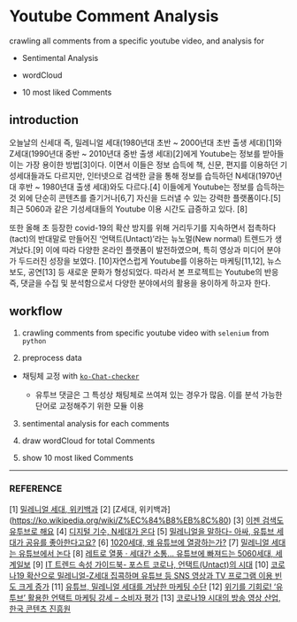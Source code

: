 # Youtube Comment Analysis

crawling all comments from a specific youtube video, and analysis for

- Sentimental Analysis

- wordCloud

- 10 most liked Comments


## introduction

오늘날의 신세대 즉, 밀레니얼 세대(1980년대 초반 ~ 2000년대 초반 출생 세대)[1]와 Z세대(1990년대 중반 ~ 2010년대 중반 출생 세대)[2]에게 Youtube는 정보를 받아들이는 가장 용이한 방법[3]이다.  이면서 이들은 정보 습득에 책, 신문, 편지를 이용하던 기성세대들과도 다르지만, 인터넷으로 검색한 글을 통해 정보를 습득하던 N세대(1970년대 후반 ~ 1980년대 출생 세대)와도 다르다.[4] 이들에게 Youtube는 정보를 습득하는 것 외에 단순히 콘텐츠를 즐기거나[6,7] 자신을 드러낼 수 있는 강력한 플랫폼이다.[5] 최근 5060과 같은 기성세대들의 Youtube 이용 시간도 급증하고 있다. [8]

또한 올해 초 등장한 covid-19의 확산 방지를 위해 거리두기를 지속하면서 접촉하다(tact)의 반대말로 만들어진  ‘언택트(Untact)’라는 뉴노멀(New normal) 트렌드가 생겨났다.[9] 이에 따라 다양한 온라인 플랫폼이 발전하였으며, 특히 영상과 미디어 분야가 두드러진 성장을 보였다. [10]자연스럽게 Youtube를 이용하는 마케팅[11,12], 뉴스 보도, 공연[13] 등 새로운 문화가 형성되었다. 따라서 본 프로젝트는 Youtube의 반응 즉, 댓글을 수집 및 분석함으로서 다양한 분야에서의 활용을 용이하게 하고자 한다.


## workflow

1. crawling comments from specific youtube video with `selenium` from  `python`

2. preprocess data

  - 채팅체 교정 with [`ko-Chat-checker`](https://github.com/seoyoungh/ko-chat-checker)

      - 유투브 댓글은 그 특성상 채팅체로 쓰여져 있는 경우가 많음. 이를 분석 가능한 단어로 교정해주기 위한 모듈 이용

3. sentimental analysis for each comments

4. draw wordCloud for total Comments

5. show 10 most liked Comments



-------------------------------------

### REFERENCE

[1] [밀레니얼 세대, 위키백과](https://ko.wikipedia.org/wiki/%EB%B0%80%EB%A0%88%EB%8B%88%EC%96%BC_%EC%84%B8%EB%8C%80)
[2] [Z세대, 위키백과] (https://ko.wikipedia.org/wiki/Z%EC%84%B8%EB%8C%80)
[3] [이젠 검색도 유투브로 해요](http://m.kisdi.re.kr/mobile/colm/pro_view.m?seq=33517&category=W&selectPage=1)
[4] [디지털 기수, N세대가 온다](http://legacy.h21.hani.co.kr/h21/data/L991011/1p7mab02.html)
[5] [밀레니얼을 말하다- 아싸, 유튜브 세대가 공유를 좋아한다고요?](http://it.chosun.com/site/data/html_dir/2019/01/08/2019010801691.html)
[6] [1020세대, 왜 유튜브에 열광하는가?](http://www.kaa.or.kr/k/mag/2018/05_06/kaa0506_17.pdf)
[7] [밀레니얼 세대는 유튜브에서 논다](https://magazine.hankyung.com/money/article/2019082800172041082)
[8] [레트로 열풍 · 세대간 소통… 유튜브에 빠져드는 5060세대, 세계일보](http://m.segye.com/view/20190712509367)
[9] [IT 트렌드 속성 가이드북- 포스트 코로나, 언택트(Untact)의 시대](https://www.mobiinside.co.kr/2020/06/30/pen-untact/)
[10] [코로나19 확산으로 밀레니얼-Z세대 집콕하며 유튜브 등 SNS 영상과 TV 프로그램 이용 빈도 크게 증가](http://www.asiaa.co.kr/news/articleView.html?idxno=4745)
[11] [유튜브, 밀레니얼 세대를 겨냥한 마케팅 수단](http://www.sobilife.com/news/articleView.html?idxno=27251)
[12] [위기를 기회로! ‘유투브’ 활용한 언택트 마케팅 강세 – 소비자 평가](http://www.iconsumer.or.kr/news/articleView.html?idxno=11326)
[13] [코로나19 시대의 방송 영상 산업, 한국 콘텐츠 진흥원](http://www.kocca.kr/trend/vol22/file/BROADCASTING_TREND_INSIGHT_Vol_22.pdf)
